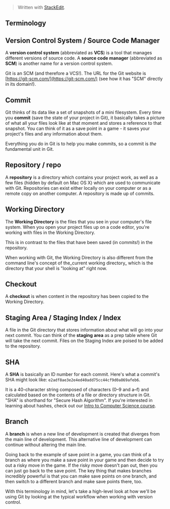 


> Written with [StackEdit](https://stackedit.io/).
## Terminology

## Version Control System / Source Code Manager

A  **version control system**  (abbreviated as  **VCS**) is a tool that manages different versions of source code. A  **source code manager**  (abbreviated as  **SCM**) is another name for a version control system.

Git is an SCM (and therefore a VCS!). The URL for the Git website is  [https://git-scm.com/](https://git-scm.com/)  (see how it has "SCM" directly in its domain!).

## Commit

Git thinks of its data like a set of snapshots of a mini filesystem. Every time you  **commit**  (save the state of your project in Git), it basically takes a picture of what all your files look like at that moment and stores a reference to that snapshot. You can think of it as a save point in a game - it saves your project's files and any information about them.

Everything you do in Git is to help you make commits, so a commit is  _the_  fundamental unit in Git.

## Repository / repo

A  **repository**  is a directory which contains your project work, as well as a few files (hidden by default on Mac OS X) which are used to communicate with Git. Repositories can exist either locally on your computer or as a remote copy on another computer. A repository is made up of commits.

## Working Directory

The  **Working Directory**  is the files that you see in your computer's file system. When you open your project files up on a code editor, you're working with files in the Working Directory.

This is in contrast to the files that have been saved (in commits!) in the repository.

When working with Git, the Working Directory is also different from the command line's concept of the_current working directory_  which is the directory that your shell is "looking at" right now.

## Checkout

A  **checkout**  is when content in the repository has been copied to the Working Directory.

## Staging Area / Staging Index / Index

A file in the Git directory that stores information about what will go into your next commit. You can think of the  **staging area**  as a prep table where Git will take the next commit. Files on the Staging Index are poised to be added to the repository.

## SHA

A  **SHA**  is basically an ID number for each commit. Here's what a commit's SHA might look like:  `e2adf8ae3e2e4ed40add75cc44cf9d0a869afeb6`.

It is a 40-character string composed of characters (0–9 and a–f) and calculated based on the contents of a file or directory structure in Git. "SHA" is shorthand for "Secure Hash Algorithm". If you're interested in learning about hashes, check out our  [Intro to Computer Science course](https://www.udacity.com/course/intro-to-computer-science--cs101).

## Branch

A  **branch**  is when a new line of development is created that diverges from the main line of development. This alternative line of development can continue without altering the main line.

Going back to the example of save point in a game, you can think of a branch as where you make a save point in your game and then decide to try out a risky move in the game. If the risky move doesn't pan out, then you can just go back to the save point. The key thing that makes branches incredibly powerful is that you can make save points on one branch, and then switch to a different branch and make save points there, too.

With this terminology in mind, let's take a high-level look at how we'll be using Git by looking at the typical workflow when working with version control.
<!--stackedit_data:
eyJoaXN0b3J5IjpbMTg3NDIzNTE4NV19
-->